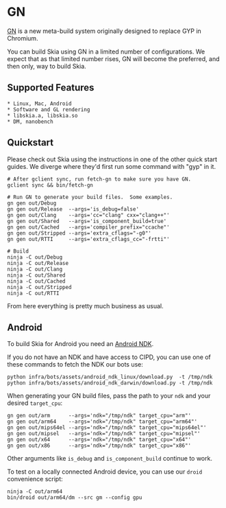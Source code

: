 GN
=====

[GN](https://chromium.googlesource.com/chromium/src/tools/gn/)
is a new meta-build system originally designed to replace GYP in Chromium.

You can build Skia using GN in a limited number of configurations.  We expect
that as that limited number rises, GN will become the preferred, and then only,
way to build Skia.

Supported Features
----------

    * Linux, Mac, Android
    * Software and GL rendering
    * libskia.a, libskia.so
    * DM, nanobench

Quickstart
----------

Please check out Skia using the instructions in one of the other quick start
guides.  We diverge where they'd first run some command with "gyp" in it.

<!--?prettify lang=sh?-->

    # After gclient sync, run fetch-gn to make sure you have GN.
    gclient sync && bin/fetch-gn

    # Run GN to generate your build files.  Some examples.
    gn gen out/Debug
    gn gen out/Release  --args='is_debug=false'
    gn gen out/Clang    --args='cc="clang" cxx="clang++"'
    gn gen out/Shared   --args='is_component_build=true'
    gn gen out/Cached   --args='compiler_prefix="ccache"'
    gn gen out/Stripped --args='extra_cflags="-g0"'
    gn gen out/RTTI     --args='extra_cflags_cc="-frtti"'

    # Build
    ninja -C out/Debug
    ninja -C out/Release
    ninja -C out/Clang
    ninja -C out/Shared
    ninja -C out/Cached
    ninja -C out/Stripped
    ninja -C out/RTTI

From here everything is pretty much business as usual.

Android
-------

To build Skia for Android you need an [Android
NDK](https://developer.android.com/ndk/index.html).

If you do not have an NDK and have access to CIPD, you
can use one of these commands to fetch the NDK our bots use:

<!--?prettify lang=sh?-->

    python infra/bots/assets/android_ndk_linux/download.py  -t /tmp/ndk
    python infra/bots/assets/android_ndk_darwin/download.py -t /tmp/ndk

When generating your GN build files, pass the path to your `ndk` and your
desired `target_cpu`:

<!--?prettify lang=sh?-->

    gn gen out/arm      --args='ndk="/tmp/ndk" target_cpu="arm"'
    gn gen out/arm64    --args='ndk="/tmp/ndk" target_cpu="arm64"'
    gn gen out/mips64el --args='ndk="/tmp/ndk" target_cpu="mips64el"'
    gn gen out/mipsel   --args='ndk="/tmp/ndk" target_cpu="mipsel"'
    gn gen out/x64      --args='ndk="/tmp/ndk" target_cpu="x64"'
    gn gen out/x86      --args='ndk="/tmp/ndk" target_cpu="x86"'

Other arguments like `is_debug` and `is_component_build` continue to work.

To test on a locally connected Android device, you can use our `droid` convenience script:

<!--?prettify lang=sh?-->

    ninja -C out/arm64
    bin/droid out/arm64/dm --src gm --config gpu
